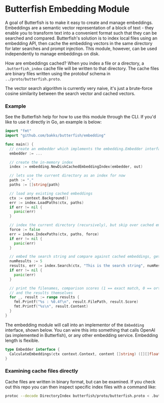 # Butterfish Embedding Module

A goal of Butterfish is to make it easy to create and manage embeddings. Embeddings are a semantic vector representation of a block of text - they enable you to transform text into a convenient format such that they can be searched and compared. Butterfish's solution is to index local files using an embedding API, then cache the embedding vectors in the same directory for later searches and prompt injection. This module, however, can be used independently to manage embeddings on disk.

How are embeddings cached? When you index a file or a directory, a `.butterfish_index` cache file will be written to that directory. The cache files are binary files written using the protobuf schema in `../proto/butterfish.proto`.

The vector search algorithm is currently very naive, it's just a brute-force cosine similarity between the search vector and cached vectors.

### Example

See the Butterfish help for how to use this module through the CLI. If you'd like to use it directly in Go, an example is below:

```go
import "fmt"
import "github.com/bakks/butterfish/embedding"

func main() {
  // create an embedder which implements the embedding.Embedder interface
  embedder := ...

  // create the in-memory index
  index := embedding.NewDiskCachedEmbeddingIndex(embedder, out)

  // lets use the current directory as an index for now
  path := "."
  paths := []string{path}

  // load any existing cached embeddings
  ctx := context.Background()
  err := index.LoadPaths(ctx, paths)
  if err != nil {
    panic(err)
  }

  // index the current directory (recursively), but skip over cached embeddings
  force := false
  err = index.IndexPaths(ctx, paths, force)
  if err != nil {
    panic(err)
  }

  // embed the search string and compare against cached embeddings, get 5 results
  numResults := 5
  results, err := index.Search(ctx, "This is the search string", numResults)
  if err != nil {
    panic(err)
  }

  // print the filenames, comparison scores (1 == exact match, 0 == orthogonal),
  // and the results themselves
  for _, result := range results {
    fmt.Printf("%s : %0.4f\n", result.FilePath, result.Score)
    fmt.Printf("%s\n", result.Content)
  }
}
```

The embedding module will call into an implementor of the `Embedding` interface, shown below. You can wire this into something that calls OpenAI (as implemented in Butterfish), or any other embedding service. Embedding length is flexible.

```go
type Embedder interface {
  CalculateEmbeddings(ctx context.Context, content []string) ([][]float64, error)
}
```

### Examining cache files directly

Cache files are written in binary format, but can be examined. If you check out this repo you can then inspect specific index files with a command like:

```bash
protoc --decode DirectoryIndex butterfish/proto/butterfish.proto < .butterfish_index
```
